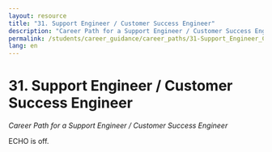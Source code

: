 ```yaml
---
layout: resource
title: "31. Support Engineer / Customer Success Engineer"
description: "Career Path for a Support Engineer / Customer Success Engineer"
permalink: /students/career_guidance/career_paths/31-Support_Engineer_Customer_Success_Engineer/
lang: en
---
```


# 31. Support Engineer / Customer Success Engineer

*Career Path for a Support Engineer / Customer Success Engineer*

ECHO is off.
